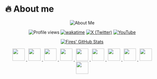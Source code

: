 # 🔥 About me

<div align="center">

<img src="https://readme-typing-svg.demolab.com?font=Fira+Code&weight=600&size=26&duration=4000&pause=1000&color=58A6FF&background=FFFFFF00&center=true&vCenter=true&width=435&lines=Name:+Fires+Joeng;Age:+22+(Born+in+2003);Living+In:+Canton;Website:+teamlanhy.fun" alt="About Me" />

![Profile views](https://komarev.com/ghpvc/?username=FiresJoeng&color=green)
[![wakatime](https://wakatime.com/badge/user/55f19e0b-1919-4212-a045-db07aa73f727.svg)](https://wakatime.com/@FiresJoeng)
[![X (Twitter)](https://img.shields.io/badge/X-@FiresJoeng-black)](https://x.com/FiresJoeng)
[![YouTube](https://img.shields.io/badge/YouTube-@FiresJoeng-red)](https://youtube.com/@FiresJoeng)

[![Fires' GitHub Stats](https://github-readme-stats.vercel.app/api?username=FiresJoeng&bg_color=30,e96443,904e95&title_color=fff&text_color=fff&card_width=500)](https://github.com/FiresJoeng)

<a href="https://github.com/FiresJoeng">
<img src="https://cdn.jsdelivr.net/gh/devicons/devicon/icons/python/python-original.svg" width="40" height="40" style="margin: 0 4px">
<img src="https://cdn.jsdelivr.net/gh/devicons/devicon/icons/html5/html5-original.svg" width="40" height="40" style="margin: 0 4px">
<img src="https://cdn.jsdelivr.net/gh/devicons/devicon/icons/css3/css3-original.svg" width="40" height="40" style="margin: 0 4px">
<img src="https://cdn.jsdelivr.net/gh/devicons/devicon/icons/javascript/javascript-original.svg" width="40" height="40" style="margin: 0 4px">
<img src="https://cdn.jsdelivr.net/gh/devicons/devicon/icons/rust/rust-original.svg" width="40" height="40" style="margin: 0 4px">
<img src="https://cdn.jsdelivr.net/gh/devicons/devicon/icons/windows8/windows8-original.svg" width="40" height="40" style="margin: 0 4px">
<img src="https://cdn.jsdelivr.net/gh/devicons/devicon/icons/java/java-original.svg" width="40" height="40" style="margin: 0 4px">
<img src="https://cdn.jsdelivr.net/gh/devicons/devicon/icons/cplusplus/cplusplus-original.svg" width="40" height="40" style="margin: 0 4px">
<img src="https://cdn.jsdelivr.net/gh/devicons/devicon/icons/markdown/markdown-original.svg" width="40" height="40" style="margin: 0 4px">
<img src="https://www.vectorlogo.zone/logos/json/json-icon.svg" width="40" height="40" style="margin: 0 4px">
</a>

</div>
